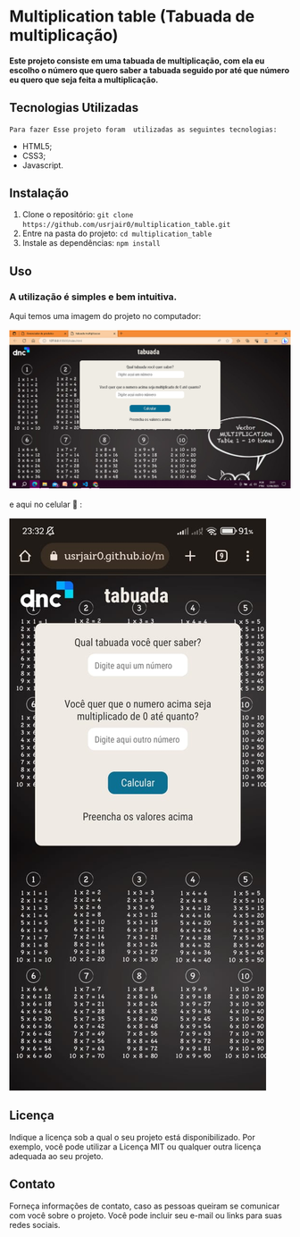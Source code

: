 # Multiplication table (Tabuada de multiplicação)

#### Este projeto consiste em uma tabuada de multiplicação, com ela eu escolho o número que quero saber a tabuada seguido por até que número eu quero que seja feita a multiplicação.

## Tecnologias Utilizadas 
    Para fazer Esse projeto foram  utilizadas as seguintes tecnologias:
- HTML5;
- CSS3;
- Javascript.

## Instalação

1. Clone o repositório: `git clone https://github.com/usrjair0/multiplication_table.git`
2. Entre na pasta do projeto: `cd multiplication_table`
3. Instale as dependências: `npm install` 

## Uso

### A utilização é simples e bem intuitiva. <br>
 Aqui temos uma imagem do projeto no computador:<br> <br>
<img src="./assets/PcView.png"> <br><br>
 e aqui no celular :iphone: : <br><br>
<img src="./assets/mobileView.jpeg">

## Licença

Indique a licença sob a qual o seu projeto está disponibilizado. Por exemplo, você pode utilizar a Licença MIT ou qualquer outra licença adequada ao seu projeto.

## Contato

Forneça informações de contato, caso as pessoas queiram se comunicar com você sobre o projeto. Você pode incluir seu e-mail ou links para suas redes sociais.


